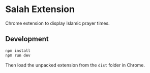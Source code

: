 # Salah Extension

Chrome extension to display Islamic prayer times.

## Development

```bash
npm install
npm run dev
```

Then load the unpacked extension from the `dist` folder in Chrome.
